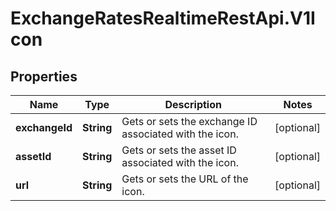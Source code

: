 # ExchangeRatesRealtimeRestApi.V1Icon

## Properties

Name | Type | Description | Notes
------------ | ------------- | ------------- | -------------
**exchangeId** | **String** | Gets or sets the exchange ID associated with the icon. | [optional] 
**assetId** | **String** | Gets or sets the asset ID associated with the icon. | [optional] 
**url** | **String** | Gets or sets the URL of the icon. | [optional] 


